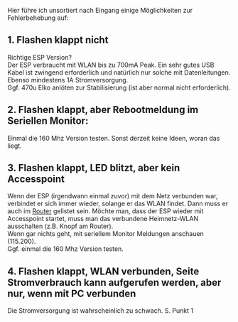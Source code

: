 Hier führe ich unsortiert nach Eingang einige Möglichkeiten zur Fehlerbehebung auf:

## 1. Flashen klappt nicht ##
Richtige ESP Version?  
Der ESP verbraucht mit WLAN bis zu 700mA Peak. Ein sehr gutes USB Kabel ist zwingend erforderlich und natürlich nur solche mit Datenleitungen. Ebenso mindestens 1A Stromversorgung.  
Ggf. 470u Elko anlöten zur Stabilisierung (ist aber normal nicht erforderlich).

## 2. Flashen klappt, aber Rebootmeldung im Seriellen Monitor: ##
Einmal die 160 Mhz Version testen. Sonst derzeit keine Ideen, woran das liegt.

## 3. Flashen klappt, LED blitzt, aber kein Accesspoint ##
Wenn der ESP (irgendwann einmal zuvor) mit dem Netz verbunden war, verbindet er sich immer wieder, solange er das WLAN findet. Dann muss er auch im [Router](https://github.com/IchBauPV/1.Infos-zu-Beginn/blob/main/Einstellung-Fritzbox.md) 
gelistet sein. 
Möchte man, dass der ESP wieder mit Accesspoint startet, muss man das verbundene Heimnetz-WLAN ausschalten (z.B. Knopf am Router).  
Wenn gar nichts geht, mit seriellem Monitor Meldungen anschauen (115.200).  
Ggf. einmal die 160 Mhz Version testen.

## 4. Flashen klappt, WLAN verbunden, Seite Stromverbrauch kann aufgerufen werden, aber nur, wenn mit PC verbunden ##
Die Stromversorgung ist wahrscheinlich zu schwach. S. Punkt 1 
